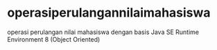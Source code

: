 # operasiperulangannilaimahasiswa
operasi perulangan nilai mahasiswa dengan basis Java SE Runtime Environment 8 (Object Oriented)

